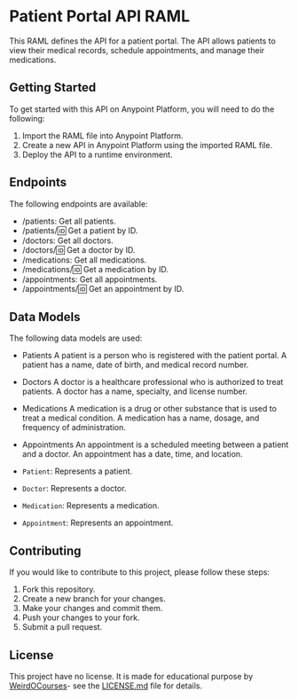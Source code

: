 # Patient Portal API RAML

This RAML defines the API for a patient portal. The API allows patients to view their medical records, schedule appointments, and manage their medications.

## Getting Started

To get started with this API on Anypoint Platform, you will need to do the following:

1. Import the RAML file into Anypoint Platform.
2. Create a new API in Anypoint Platform using the imported RAML file.
3. Deploy the API to a runtime environment.

## Endpoints

The following endpoints are available:

- /patients: Get all patients.
- /patients/:id: Get a patient by ID.
- /doctors: Get all doctors.
- /doctors/:id: Get a doctor by ID.
- /medications: Get all medications.
- /medications/:id: Get a medication by ID.
- /appointments: Get all appointments.
- /appointments/:id: Get an appointment by ID.

## Data Models

The following data models are used:
- Patients
A patient is a person who is registered with the patient portal. A patient has a name, date of birth, and medical record number.

- Doctors
A doctor is a healthcare professional who is authorized to treat patients. A doctor has a name, specialty, and license number.

- Medications
A medication is a drug or other substance that is used to treat a medical condition. A medication has a name, dosage, and frequency of administration.

- Appointments
An appointment is a scheduled meeting between a patient and a doctor. An appointment has a date, time, and location.
- `Patient`: Represents a patient.
- `Doctor`: Represents a doctor.
- `Medication`: Represents a medication.
- `Appointment`: Represents an appointment.

## Contributing

If you would like to contribute to this project, please follow these steps:

1. Fork this repository.
2. Create a new branch for your changes.
3. Make your changes and commit them.
4. Push your changes to your fork.
5. Submit a pull request.

## License

This project have no license. It is made for educational purpose by [WeirdOCourses](https://weirdocourses.com/)- see the [LICENSE.md](LICENSE.md) file for details.
